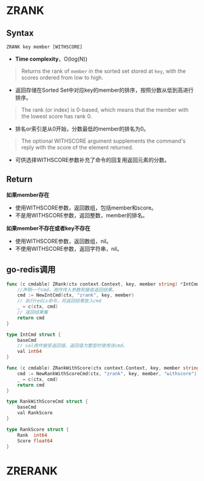 
# ZRANK

## Syntax

```shell
ZRANK key member [WITHSCORE]
```

+ **Time complexity**，O(log(N))

>Returns the rank of `member` in the sorted set stored at `key`, with the scores ordered from low to high.

+ 返回存储在Sorted Set中对应key的member的排序，按照分数从低到高进行排序。

>The rank (or index) is 0-based, which means that the member with the lowest score has rank 0.

+ 排名or索引是从0开始，分数最低的member的排名为0。

>The optional WITHSCORE argument supplements the command's reply with the score of the element returned.

+ 可供选择WITHSCORE参数补充了命令的回复用返回元素的分数。

## Return

**如果member存在**

+ 使用WITHSCORE参数，返回数组，包括member和score。
+ 不是用WITHSCORE参数，返回整数，member的排名。

**如果member不存在或者key不存在**

+ 使用WITHSCORE参数，返回数组，nil。
+ 不使用WITHSCORE参数，返回字符串，nil。

## go-redis调用

```go
func (c cmdable) ZRank(ctx context.Context, key, member string) *IntCmd {
    //声明一个cmd，用作传入参数和接收返回结果。
    cmd := NewIntCmd(ctx, "zrank", key, member)
    // 执行redis命令，将返回结果放入cmd
    _ = c(ctx, cmd)
    // 返回结果集
    return cmd
}

type IntCmd struct {
	baseCmd
    // val用作接受返回值，返回值为整型时使用该cmd。
	val int64
}

func (c cmdable) ZRankWithScore(ctx context.Context, key, member string) *RankWithScoreCmd {
	cmd := NewRankWithScoreCmd(ctx, "zrank", key, member, "withscore")
	_ = c(ctx, cmd)
	return cmd
}

type RankWithScoreCmd struct {
	baseCmd
	val RankScore
}

type RankScore struct {
	Rank  int64
	Score float64
}

```

# ZRERANK

